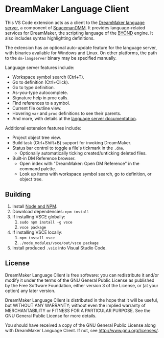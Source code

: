 # DreamMaker Language Client

This VS Code extension acts as a client to the [DreamMaker language server][ls],
a component of [SpacemanDMM]. It provides language-related services for
DreamMaker, the scripting language of the [BYOND] engine. It also includes
syntax highlighting definitions.

[ls]: https://github.com/SpaceManiac/SpacemanDMM/tree/master/crates/dm-langserver
[SpacemanDMM]: https://github.com/SpaceManiac/SpacemanDMM/
[Byond]: https://secure.byond.com/

The extension has an optional auto-update feature for the language server, with
binaries available for Windows and Linux. On other platforms, the path to the
`dm-langserver` binary may be specified manually.

Language server features include:

* Workspace symbol search (Ctrl+T).
* Go to definition (Ctrl+Click).
* Go to type definition.
* As-you-type autocomplete.
* Signature help in proc calls.
* Find references to a symbol.
* Current file outline view.
* Hovering `var` and `proc` definitions to see their parents.
* And more, with details at the [language server documentation][ls].

Additional extension features include:

* Project object tree view.
* Build task (Ctrl+Shift+B) support for invoking DreamMaker.
* Status bar control to toggle a file's tickmark in the `.dme`.
  * Optionally automatically ticking created/unticking deleted files.
* Built-in DM Reference browser.
  * Open index with "DreamMaker: Open DM Reference" in the command palette.
  * Look up items with workspace symbol search, go to definition, or object tree.

## Building

1. Install [Node and NPM][node].
2. Download dependencies: `npm install`
3. If installing VSCE globally:
   1. `sudo npm install -g vsce`
   2. `vsce package`
4. If installing VSCE locally:
   1. `npm install vsce`
   2. `./node_modules/vsce/out/vsce package`
5. Install produced `.vsix` into Visual Studio Code.

[node]: https://nodejs.org/en/

## License

DreamMaker Language Client is free software: you can redistribute it and/or modify
it under the terms of the GNU General Public License as published by
the Free Software Foundation, either version 3 of the License, or
(at your option) any later version.

DreamMaker Language Client is distributed in the hope that it will be useful,
but WITHOUT ANY WARRANTY; without even the implied warranty of
MERCHANTABILITY or FITNESS FOR A PARTICULAR PURPOSE.  See the
GNU General Public License for more details.

You should have received a copy of the GNU General Public License
along with DreamMaker Language Client.  If not, see <http://www.gnu.org/licenses/>.
